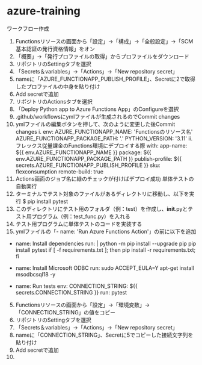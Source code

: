 # azure-training

ワークフロー作成
1.	Functionsリソースの画面から「設定」->「構成」->「全般設定」->「SCM基本認証の発行資格情報」をオン
2.	「概要」->「発行プロファイルの取得」からプロファイルをダウンロード
3.	リポジトリのSettingタブを選択
4.	「Secrets＆variables」->「Actions」->「New repository secret」
5.	nameに「AZURE_FUNCTIONAPP_PUBLISH_PROFILE」、Secretに2で取得したプロファイルの中身を貼り付け
6.	Add secretで追加
7.	リポジトリのActionsタブを選択
8.	「Deploy Python app to Azure Functions App」のConfigureを選択
9.	.github/workflowsにymlファイルが生成されるのでCommit changes
10.	ymlファイルの編集ボタンを押して、次のように変更した後Commit changes
i.	env:
AZURE_FUNCTIONAPP_NAME: 'Functionsのリソース名'
  AZURE_FUNCTIONAPP_PACKAGE_PATH: '.'
  PYTHON_VERSION: '3.11'
ii.	フレックス従量課金のFunctions環境にデプロイする際
with:
app-name: ${{ env.AZURE_FUNCTIONAPP_NAME }}
package: ${{ env.AZURE_FUNCTIONAPP_PACKAGE_PATH }}
publish-profile: ${{ secrets.AZURE_FUNCTIONAPP_PUBLISH_PROFILE }}
sku: flexconsumption
remote-build: true
11.	Actions画面のジョブ名に緑のチェックが付けばデプロイ成功
単体テストの自動実行
1.	ターミナルでテスト対象のファイルがあるディレクトリに移動し、以下を実行
$ pip install pytest
2.	このディレクトリにテスト用のフォルダ（例：test）を作成し、__init__.pyとテスト用プログラム（例：test_func.py）を入れる
3.	テスト用プログラムに単体テストのコードを実装する
4.	ymlファイルの「- name: 'Run Azure Functions Action'」の前に以下を追加
- name: Install dependencies
run: |
python -m pip install --upgrade pip
pip install pytest
if [ -f requirements.txt ]; then pip install -r requirements.txt; fi

- name: Install Microsoft ODBC
run: sudo ACCEPT_EULA=Y apt-get install msodbcsql18 -y

- name: Run tests
env:
CONNECTION_STRING: ${{ secrets.CONNECTION_STRING }}
run: pytest
5.	Functionsリソースの画面から「設定」->「環境変数」->「CONNECTION_STRING」の値をコピー
6.	リポジトリのSettingタブを選択
7.	「Secrets＆variables」->「Actions」->「New repository secret」
8.	nameに「CONNECTION_STRING」、Secretに5でコピーした接続文字列を貼り付け
9.	Add secretで追加
10.	
